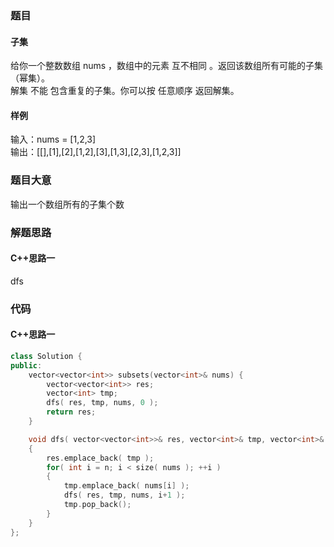 ### 题目
#### 子集
给你一个整数数组 nums ，数组中的元素 互不相同 。返回该数组所有可能的子集（幂集）。  
解集 不能 包含重复的子集。你可以按 任意顺序 返回解集。
#### 样例
输入：nums = [1,2,3]  
输出：[[],[1],[2],[1,2],[3],[1,3],[2,3],[1,2,3]]
### 题目大意
输出一个数组所有的子集个数
### 解题思路
#### C++思路一
dfs
### 代码
#### C++思路一
```C++
class Solution {
public:
    vector<vector<int>> subsets(vector<int>& nums) {
        vector<vector<int>> res;
        vector<int> tmp;
        dfs( res, tmp, nums, 0 );
        return res;
    }

    void dfs( vector<vector<int>>& res, vector<int>& tmp, vector<int>& nums, int n )
    {
        res.emplace_back( tmp );
        for( int i = n; i < size( nums ); ++i )
        {
            tmp.emplace_back( nums[i] );
            dfs( res, tmp, nums, i+1 );
            tmp.pop_back();
        }
    }
};
```